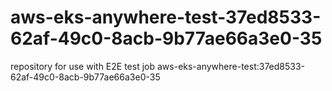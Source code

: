 # aws-eks-anywhere-test-37ed8533-62af-49c0-8acb-9b77ae66a3e0-35
repository for use with E2E test job aws-eks-anywhere-test:37ed8533-62af-49c0-8acb-9b77ae66a3e0-35

